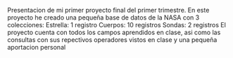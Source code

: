 Presentacion de mi primer proyecto final del primer trimestre.
En este proyecto he creado una pequeña base de datos de la NASA con 3 colecciones:
Estrella: 1 registro
Cuerpos: 10 registros
Sondas: 2 registros
El proyecto cuenta con todos los campos aprendidos en clase, asi como las consultas con sus repectivos operadores vistos en clase
y una pequeña aportacion personal